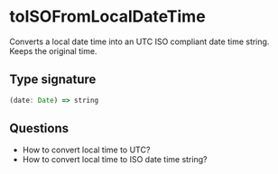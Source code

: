 # toISOFromLocalDateTime

Converts a local date time into an UTC ISO compliant date time string. Keeps the original time.

## Type signature

<!-- prettier-ignore-start -->
```typescript
(date: Date) => string
```
<!-- prettier-ignore-end -->

## Questions

- How to convert local time to UTC?
- How to convert local time to ISO date time string?
